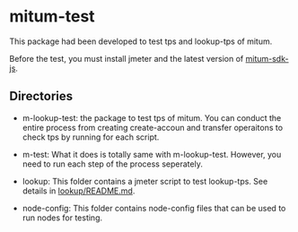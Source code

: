 # mitum-test

This package had been developed to test tps and lookup-tps of mitum.

Before the test, you must install jmeter and the latest version of [mitum-sdk-js](http://github.com/ProtoconNet/mitum-sdk-js).

## Directories

* m-lookup-test: the package to test tps of mitum. You can conduct the entire process from creating create-accoun and transfer operaitons to check tps by running for each script.

* m-test: What it does is totally same with m-lookup-test. However, you need to run each step of the process seperately.

* lookup: This folder contains a jmeter script to test lookup-tps. See details in [lookup/README.md](lookup/README.md).

* node-config: This folder contains node-config files that can be used to run nodes for testing.